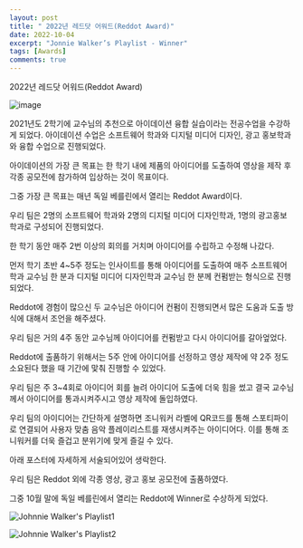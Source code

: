 ```yaml
---
layout: post
title: " 2022년 레드닷 어워드(Reddot Award)"
date: 2022-10-04
excerpt: "Jonnie Walker’s Playlist - Winner"
tags: [Awards]
comments: true
---
```


2022년 레드닷 어워드(Reddot Award)

![image](https://user-images.githubusercontent.com/70894372/193739683-be92058e-4114-43b8-ac38-b75de48098ed.png)


2021년도 2학기에 교수님의 추천으로 아이데이션 융합 실습이라는 전공수업을 수강하게 되었다.
아이데이션 수업은 소프트웨어 학과와 디지털 미디어 디자인, 광고 홍보학과와 융합 수업으로 진행되었다.

아이데이션의 가장 큰 목표는 한 학기 내에 제품의 아이디어를 도출하여 영상을 제작 후 각종 공모전에 참가하여 입상하는 것이 목표이다.

그중 가장 큰 목표는 매년 독일 베를린에서 열리는 Reddot Award이다.

우리 팀은 2명의 소프트웨어 학과와 2명의 디지털 미디어 디자인학과, 1명의 광고홍보학과로 구성되어 진행되었다.

한 학기 동안 매주 2번 이상의 회의를 거치며 아이디어를 수립하고 수정해 나갔다.

먼저 학기 초반 4~5주 정도는 인사이트를 통해 아이디어를 도출하여 매주 소프트웨어 학과 교수님 한 분과 디지털 미디어 디자인학과 교수님 한 분께 컨펌받는 형식으로 진행되었다.

Reddot에 경험이 많으신 두 교수님은 아이디어 컨펌이 진행되면서 많은 도움과 도출 방식에 대해서 조언을 해주셨다.

우리 팀은 거의 4주 동안 교수님께 아이디어를 컨펌받고 다시 아이디어를 갈아엎었다.

Reddot에 출품하기 위해서는 5주 안에 아이디어를 선정하고 영상 제작에 약 2주 정도 소요된다 했을 때 기간에 맟춰 진행할 수 있었다.

우리 팀은 주 3~4회로 아이디어 회를 늘려 아이디어 도출에 더욱 힘을 썼고 결국 교수님께서 아이디어를 통과시켜주시고 영상 제작에 돌입하였다.

우리 팀의 아이디어는 간단하게 설명하면 조니워커 라벨에 QR코드를 통해 스포티파이로 연결되어 사용자 맞춤 음악 플레이리스트를 재생시켜주는 아이디어다. 이를 통해 조니워커를 더욱 즐겁고 분위기에 맞게 즐길 수 있다.

아래 포스터에 자세하게 서술되어있어 생락한다.

우리 팀은 Reddot 외에 각종 영상, 광고 홍보 공모전에 출품하였다.

그중 10월 말에 독일 베를린에서 열리는 Reddot에 Winner로 수상하게 되었다.

![Johnnie Walker's Playlist1](https://user-images.githubusercontent.com/70894372/193736978-6f926d19-70ba-403c-9b58-f23e86ffd07a.jpg)

![Johnnie Walker's Playlist2](https://user-images.githubusercontent.com/70894372/193737030-8536e50e-656c-4ffb-a5c0-7942e9b7f2cb.jpg)